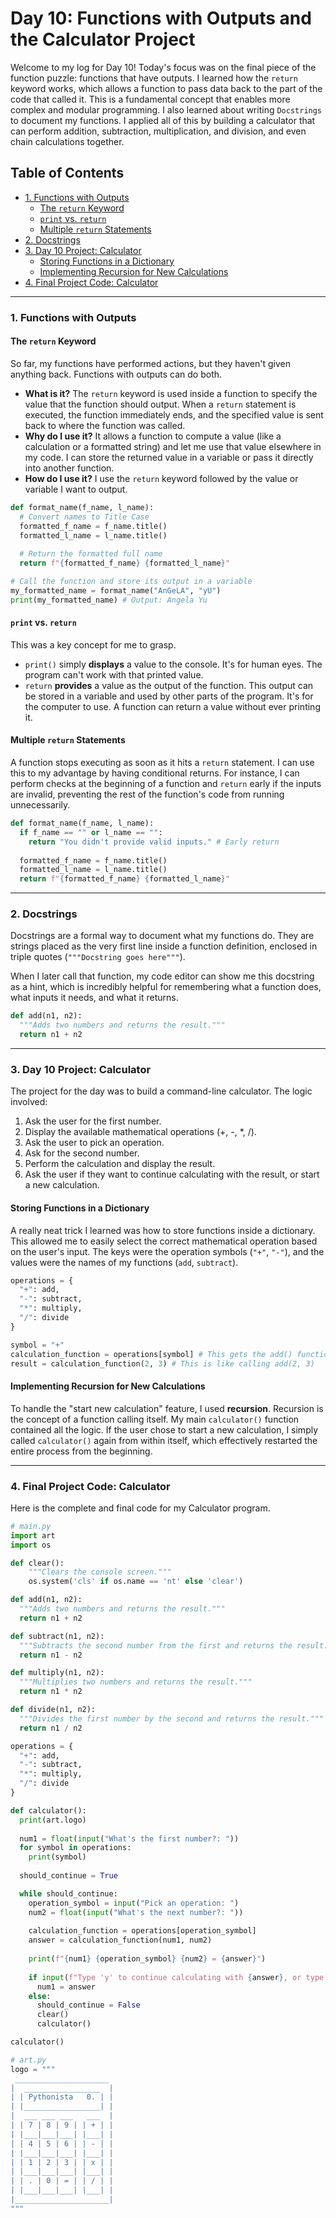 # Day 10: Functions with Outputs and the Calculator Project

Welcome to my log for Day 10! Today's focus was on the final piece of the function puzzle: functions that have outputs. I learned how the `return` keyword works, which allows a function to pass data back to the part of the code that called it. This is a fundamental concept that enables more complex and modular programming. I also learned about writing `Docstrings` to document my functions. I applied all of this by building a calculator that can perform addition, subtraction, multiplication, and division, and even chain calculations together.

## Table of Contents
- [1. Functions with Outputs](#1-functions-with-outputs)
  - [The `return` Keyword](#the-return-keyword)
  - [`print` vs. `return`](#print-vs-return)
  - [Multiple `return` Statements](#multiple-return-statements)
- [2. Docstrings](#2-docstrings)
- [3. Day 10 Project: Calculator](#3-day-10-project-calculator)
  - [Storing Functions in a Dictionary](#storing-functions-in-a-dictionary)
  - [Implementing Recursion for New Calculations](#implementing-recursion-for-new-calculations)
- [4. Final Project Code: Calculator](#4-final-project-code-calculator)

---

### 1. Functions with Outputs

#### The `return` Keyword
So far, my functions have performed actions, but they haven't given anything back. Functions with outputs can do both.

-   **What is it?** The `return` keyword is used inside a function to specify the value that the function should output. When a `return` statement is executed, the function immediately ends, and the specified value is sent back to where the function was called.
-   **Why do I use it?** It allows a function to compute a value (like a calculation or a formatted string) and let me use that value elsewhere in my code. I can store the returned value in a variable or pass it directly into another function.
-   **How do I use it?** I use the `return` keyword followed by the value or variable I want to output.

```python
def format_name(f_name, l_name):
  # Convert names to Title Case
  formatted_f_name = f_name.title()
  formatted_l_name = l_name.title()
  
  # Return the formatted full name
  return f"{formatted_f_name} {formatted_l_name}"

# Call the function and store its output in a variable
my_formatted_name = format_name("AnGeLA", "yU") 
print(my_formatted_name) # Output: Angela Yu
```

#### `print` vs. `return`
This was a key concept for me to grasp.
-   `print()` simply **displays** a value to the console. It's for human eyes. The program can't work with that printed value.
-   `return` **provides** a value as the output of the function. This output can be stored in a variable and used by other parts of the program. It's for the computer to use. A function can return a value without ever printing it.

#### Multiple `return` Statements
A function stops executing as soon as it hits a `return` statement. I can use this to my advantage by having conditional returns. For instance, I can perform checks at the beginning of a function and `return` early if the inputs are invalid, preventing the rest of the function's code from running unnecessarily.

```python
def format_name(f_name, l_name):
  if f_name == "" or l_name == "":
    return "You didn't provide valid inputs." # Early return
  
  formatted_f_name = f_name.title()
  formatted_l_name = l_name.title()
  return f"{formatted_f_name} {formatted_l_name}"
```

---

### 2. Docstrings
Docstrings are a formal way to document what my functions do. They are strings placed as the very first line inside a function definition, enclosed in triple quotes (`"""Docstring goes here"""`).

When I later call that function, my code editor can show me this docstring as a hint, which is incredibly helpful for remembering what a function does, what inputs it needs, and what it returns.

```python
def add(n1, n2):
  """Adds two numbers and returns the result."""
  return n1 + n2
```

---

### 3. Day 10 Project: Calculator
The project for the day was to build a command-line calculator. 
The logic involved:
1.  Ask the user for the first number.
2.  Display the available mathematical operations (+, -, \*, /).
3.  Ask the user to pick an operation.
4.  Ask for the second number.
5.  Perform the calculation and display the result.
6.  Ask the user if they want to continue calculating with the result, or start a new calculation.

#### Storing Functions in a Dictionary
A really neat trick I learned was how to store functions inside a dictionary. This allowed me to easily select the correct mathematical operation based on the user's input. The keys were the operation symbols (`"+"`, `"-"`), and the values were the names of my functions (`add`, `subtract`).

```python
operations = {
  "+": add,
  "-": subtract,
  "*": multiply,
  "/": divide
}

symbol = "+"
calculation_function = operations[symbol] # This gets the add() function
result = calculation_function(2, 3) # This is like calling add(2, 3)
```

#### Implementing Recursion for New Calculations
To handle the "start new calculation" feature, I used **recursion**. Recursion is the concept of a function calling itself. My main `calculator()` function contained all the logic. If the user chose to start a new calculation, I simply called `calculator()` again from within itself, which effectively restarted the entire process from the beginning.

---

### 4. Final Project Code: Calculator
Here is the complete and final code for my Calculator program.

```python
# main.py
import art
import os

def clear():
    """Clears the console screen."""
    os.system('cls' if os.name == 'nt' else 'clear')

def add(n1, n2):
  """Adds two numbers and returns the result."""
  return n1 + n2

def subtract(n1, n2):
  """Subtracts the second number from the first and returns the result."""
  return n1 - n2

def multiply(n1, n2):
  """Multiplies two numbers and returns the result."""
  return n1 * n2

def divide(n1, n2):
  """Divides the first number by the second and returns the result."""
  return n1 / n2

operations = {
  "+": add,
  "-": subtract,
  "*": multiply,
  "/": divide
}

def calculator():
  print(art.logo)
  
  num1 = float(input("What's the first number?: "))
  for symbol in operations:
    print(symbol)
  
  should_continue = True

  while should_continue:
    operation_symbol = input("Pick an operation: ") 
    num2 = float(input("What's the next number?: "))
    
    calculation_function = operations[operation_symbol]
    answer = calculation_function(num1, num2)
    
    print(f"{num1} {operation_symbol} {num2} = {answer}")
    
    if input(f"Type 'y' to continue calculating with {answer}, or type 'n' to start a new calculation: ").lower() == 'y':
      num1 = answer
    else:
      should_continue = False
      clear()
      calculator()

calculator()
```

```python
# art.py
logo = """
 _____________________
|  _________________  |
| | Pythonista   0. | |
| |_________________| |
|  ___ ___ ___   ___  |
| | 7 | 8 | 9 | | + | |
| |___|___|___| |___| |
| | 4 | 5 | 6 | | - | |
| |___|___|___| |___| |
| | 1 | 2 | 3 | | x | |
| |___|___|___| |___| |
| | . | 0 | = | | / | |
| |___|___|___| |___| |
|_____________________|
"""
```